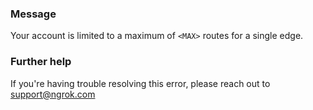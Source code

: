 
### Message
Your account is limited to a maximum of <code>&lt;MAX&gt;</code> routes for a single edge.

### Further help
If you're having trouble resolving this error, please reach out to [support@ngrok.com](mailto:support@ngrok.com?subject=Help%20with%20ERR_NGROK_7128)

